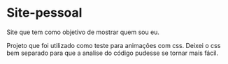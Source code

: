 # Site-pessoal
Site que tem como objetivo de mostrar quem sou eu.

Projeto que foi utilizado como teste para animações com css.
Deixei o css bem separado para que a analise do código pudesse se tornar mais fácil.
